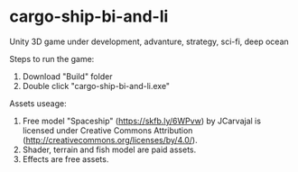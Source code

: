 # cargo-ship-bi-and-li
 Unity 3D game under development, advanture, strategy, sci-fi, deep ocean

Steps to run the game:
 1. Download "Build" folder
 2. Double click "cargo-ship-bi-and-li.exe"

Assets useage:
 1. Free model "Spaceship" (https://skfb.ly/6WPvw) by JCarvajal is licensed under Creative Commons Attribution (http://creativecommons.org/licenses/by/4.0/).
 2. Shader, terrain and fish model are paid assets.
 3. Effects are free assets.
